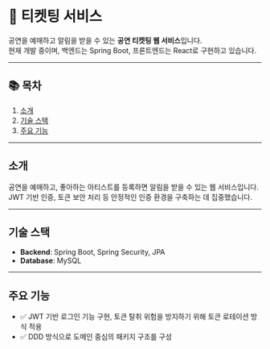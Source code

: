 # 🎫 티켓팅 서비스

공연을 예매하고 알림을 받을 수 있는 **공연 티켓팅 웹 서비스**입니다.  
현재 개발 중이며, 백엔드는 Spring Boot, 프론트엔드는 React로 구현하고 있습니다.

---

## 📚 목차

1. [소개](#소개)
2. [기술 스택](#기술-스택)
3. [주요 기능](#주요-기능)

---

## 소개

공연을 예매하고, 좋아하는 아티스트를 등록하면 알림을 받을 수 있는 웹 서비스입니다.
JWT 기반 인증, 토큰 보안 처리 등 안정적인 인증 환경을 구축하는 데 집중했습니다.

---

## 기술 스택

- **Backend**: Spring Boot, Spring Security, JPA
- **Database**: MySQL
---

## 주요 기능

- ✅ JWT 기반 로그인 기능 구현, 토큰 탈취 위험을 방지하기 위해 토큰 로테이션 방식 적용
- ✅ DDD 방식으로 도메인 중심의 패키지 구조를 구성
